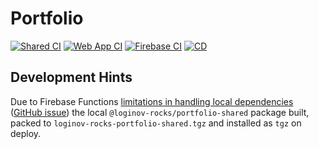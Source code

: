 # Portfolio

[![Shared CI](https://github.com/loginov-rocks/Portfolio/actions/workflows/shared-ci.yml/badge.svg)](https://github.com/loginov-rocks/Portfolio/actions/workflows/shared-ci.yml)
[![Web App CI](https://github.com/loginov-rocks/Portfolio/actions/workflows/web-app-ci.yml/badge.svg)](https://github.com/loginov-rocks/Portfolio/actions/workflows/web-app-ci.yml)
[![Firebase CI](https://github.com/loginov-rocks/Portfolio/actions/workflows/firebase-ci.yml/badge.svg)](https://github.com/loginov-rocks/Portfolio/actions/workflows/firebase-ci.yml)
[![CD](https://github.com/loginov-rocks/Portfolio/actions/workflows/cd.yml/badge.svg)](https://github.com/loginov-rocks/Portfolio/actions/workflows/cd.yml)

## Development Hints

Due to Firebase Functions
[limitations in handling local dependencies](https://firebase.google.com/docs/functions/handle-dependencies#including_local_nodejs_modules)
([GitHub issue](https://github.com/firebase/firebase-tools/issues/968)) the local `@loginov-rocks/portfolio-shared`
package built, packed to `loginov-rocks-portfolio-shared.tgz` and installed as `tgz` on deploy.

